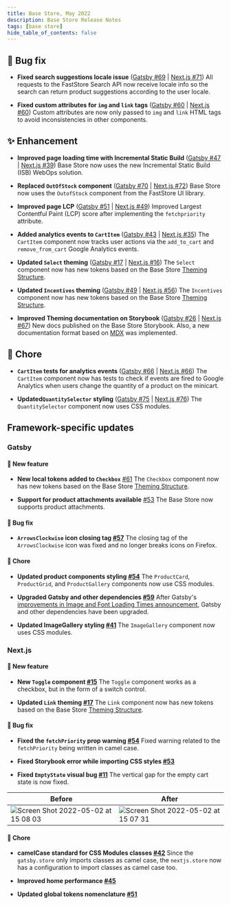 ```yaml
---
title: Base Store, May 2022
description: Base Store Release Notes 
tags: [base store]
hide_table_of_contents: false
---
```


## <span role="img" aria-label="bug fix">🐛</span> Bug fix
- **Fixed search suggestions locale issue** ([Gatsby #69](https://github.com/vtex-sites/gatsby.store/pull/69) | [Next.js #71](https://github.com/vtex-sites/nextjs.store/pull/71))
All requests to the FastStore Search API now receive locale info so the search can return product suggestions according to the user locale.

- **Fixed custom attributes for `img` and `link` tags** ([Gatsby #60](https://github.com/vtex-sites/gatsby.store/pull/60) | [Next.js #60](https://github.com/vtex-sites/nextjs.store/pull/60))
Custom attributes are now only passed to `img` and `link` HTML tags to avoid inconsistencies in other components. 
 
 
## <span role="img" aria-label="Enhancement">✨</span> Enhancement 
- **Improved page loading time with Incremental Static Build** ([Gatsby #47](https://github.com/vtex-sites/gatsby.store/pull/47) | [Next.js #39](https://github.com/vtex-sites/nextjs.store/pull/39))
Base Store now uses the new Incremental Static Build (ISB) WebOps solution.

- **Replaced `OutOfStock` component** ([Gatsby #70](https://github.com/vtex-sites/gatsby.store/pull/70) | [Next.js #72](https://github.com/vtex-sites/nextjs.store/pull/72))
Base Store now uses the `OutofStock` component from the FastStore UI library.

- **Improved page LCP** ([Gatsby #51](https://github.com/vtex-sites/gatsby.store/pull/51) | [Next.js #49](https://github.com/vtex-sites/nextjs.store/pull/49))
Improved Largest Contentful Paint (LCP) score after implementing the `fetchpriority` attribute.

- **Added analytics events to `CartItem`** ([Gatsby #43](https://github.com/vtex-sites/gatsby.store/pull/43) | [Next.js #35](https://github.com/vtex-sites/nextjs.store/pull/35))
The `CartItem` component now tracks user actions via the `add_to_cart` and `remove_from_cart` Google Analytics events.

- **Updated `Select` theming** ([Gatsby #17](https://github.com/vtex-sites/gatsby.store/pull/17) | [Next.js #16](https://github.com/vtex-sites/nextjs.store/pull/16))
The `Select` component now has new tokens based on the Base Store [Theming Structure](https://github.com/vtex-sites/base.store/pull/407).

- **Updated `Incentives` theming** ([Gatsby #49](https://github.com/vtex-sites/gatsby.store/pull/49) | [Next.js #56](https://github.com/vtex-sites/nextjs.store/pull/56))
The `Incentives` component now has new tokens based on the Base Store [Theming Structure](https://github.com/vtex-sites/base.store/pull/407).

- **Improved Theming documentation on Storybook** ([Gatsby #26](https://github.com/vtex-sites/gatsby.store/pull/26) | [Next.js #67](https://github.com/vtex-sites/nextjs.store/pull/67))
New docs published on the Base Store Storybook. Also, a new documentation format based on [MDX](https://storybook.js.org/docs/react/writing-docs/mdx) was implemented.
    
## <span role="img" aria-label="chores">🧹</span> Chore 

- **`CartItem` tests for analytics events** ([Gatsby #66](https://github.com/vtex-sites/gatsby.store/pull/66) | [Next.js #66](https://github.com/vtex-sites/nextjs.store/pull/66))
The `CartItem` component now has tests to check if events are fired to Google Analytics when users change the quantity of a product on the minicart.

- **Updated`QuantitySelector` styling** ([Gatsby #75](https://github.com/vtex-sites/gatsby.store/pull/75) | [Next.js #76](https://github.com/vtex-sites/nextjs.store/pull/76))
The `QuantitySelector` component now uses CSS modules.

## Framework-specific updates

### Gatsby
#### <span role="img" aria-label="chores">🎉</span> New feature 
- **New local tokens added to `Checkbox`** [#61](https://github.com/vtex-sites/gatsby.store/pull/61)
The `Checkbox` component now has new tokens based on the Base Store [Theming Structure](https://github.com/vtex-sites/base.store/pull/407).

- **Support for product attachments available** [#53](https://github.com/vtex-sites/gatsby.store/pull/53)
The Base Store now supports product attachments.

#### <span role="img" aria-label="bug fix">🐛</span> Bug fix
- **`ArrowsClockwise` icon closing tag [#57](https://github.com/vtex-sites/gatsby.store/pull/57)**
The closing tag of the `ArrowsClockwise` icon was fixed and no longer breaks icons on Firefox.

#### <span role="img" aria-label="chores">🧹</span> Chore
- **Updated product components styling [#54](https://github.com/vtex-sites/gatsby.store/pull/54)**
The `ProductCard`, `ProductGrid`, and `ProductGallery` components now use CSS modules.

- **Upgraded Gatsby and other dependencies [#59](https://github.com/vtex-sites/gatsby.store/pull/59)**
After Gatsby's [improvements in Image and Font Loading Times announcement](https://www.gatsbyjs.com/docs/reference/release-notes/v4.14/#improvements-in-image-and-font-loading-times), Gatsby and other dependencies have been upgraded.

- **Updated ImageGallery styling [#41](https://github.com/vtex-sites/gatsby.store/pull/41)**
The `ImageGallery` component now uses CSS modules.

### Next.js
#### <span role="img" aria-label="chores">🎉</span> New feature
- **New `Toggle` component [#15](https://github.com/vtex-sites/nextjs.store/pull/15)**
The `Toggle` component works as a checkbox, but in the form of a switch control. 

- **Updated `Link` theming [#17](https://github.com/vtex-sites/nextjs.store/pull/17)**
The `Link` component now has new tokens based on the Base Store [Theming Structure](https://github.com/vtex-sites/base.store/pull/407).

#### <span role="img" aria-label="bug fix">🐛</span> Bug fix

- **Fixed the `fetchPriority` prop warning [#54](https://github.com/vtex-sites/nextjs.store/pull/54)**
Fixed warning related to the `fetchPriority` being written in camel case.

- **Fixed Storybook error while importing CSS styles [#53](https://github.com/vtex-sites/nextjs.store/pull/53)**

- **Fixed `EmptyState` visual bug [#11](https://github.com/vtex-sites/nextjs.store/pull/11)**
The vertical gap for the empty cart state is now fixed.

| Before | After | 
| -------- | -------- | 
| ![Screen Shot 2022-05-02 at 15 08 03](https://user-images.githubusercontent.com/381395/166301327-5d18aaa1-cd0c-47c8-b7b6-c94c3a0c8170.png)     | ![Screen Shot 2022-05-02 at 15 07 31](https://user-images.githubusercontent.com/381395/166301331-223b849d-35ac-4482-9a64-d9f74d1055e4.png)   | 

#### <span role="img" aria-label="chores">🧹</span> Chore
- **camelCase standard for CSS Modules classes [#42](https://github.com/vtex-sites/nextjs.store/pull/42)**
Since the `gatsby.store` only imports classes as camel case, the `nextjs.store` now has a configuration to import classes as camel case too.

- **Improved home performance [#45](https://github.com/vtex-sites/nextjs.store/pull/45)**

- **Updated global tokens nomenclature [#51](https://github.com/vtex-sites/nextjs.store/pull/51)**